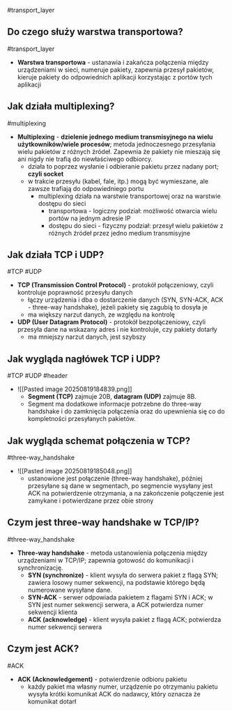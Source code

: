 #transport_layer
## Do czego służy warstwa transportowa?
#transport_layer 
- **Warstwa transportowa** - ustanawia i zakańcza połączenia między urządzeniami w sieci, numeruje pakiety, zapewnia przesył pakietów, kieruje pakiety do odpowiednich aplikacji korzystając z portów tych aplikacji

## Jak działa multiplexing?
#multiplexing
- **Multiplexing** - **dzielenie jednego medium transmisyjnego na wielu użytkowników/wiele procesów**; metoda jednoczesnego przesyłania wielu pakietów z różnych źródeł. Zapewnia że pakiety nie mieszają się ani nigdy nie trafią do niewłaściwego odbiorcy.
	- działa to poprzez wysłanie i odbieranie pakietu przez nadany port; **czyli socket**
	- w trakcie przesyłu (kabel, fale, itp.) mogą być wymieszane, ale zawsze trafiają do odpowiedniego portu
		- multiplexing działa na warstwie transportowej oraz na warstwie dostępu do sieci
			- transportowa - logiczny podział: możliwość otwarcia wielu portów na jednym adresie IP
			- dostępu do sieci - fizyczny podział: przesył wielu pakietów z różnych źródeł przez jedno medium transmisyjne

## Jak działa TCP i UDP?
#TCP #UDP 
- **TCP (Transmission Control Protocol)** - protokół połączeniowy, czyli kontroluje poprawność przesyłu danych
	- łączy urządzenia i dba o dostarczenie danych (SYN, SYN-ACK, ACK - three-way handshake), jeżeli pakiety się zagubią to dosyła je
	- ma większy narzut danych, ze względu na kontrolę
- **UDP (User Datagram Protocol)** - protokół bezpołączeniowy, czyli przesyła dane na wskazany adres i nie kontroluje, czy pakiety dotarły
	- ma mniejszy narzut danych, jest szybszy

## Jak wygląda nagłówek TCP i UDP?
#TCP #UDP #header 
- ![[Pasted image 20250819184839.png]]
	- **Segment (TCP)** zajmuje 20B, **datagram (UDP)** zajmuje 8B.
	- Segment ma dodatkowe informacje potrzebne do three-way handshake i do zamknięcia połączenia oraz do upewnienia się co do kompletności przesyłanych pakietów.

## Jak wygląda schemat połączenia w TCP?
#three-way_handshake 
- ![[Pasted image 20250819185048.png]]
	- ustanowione jest połączenie (three-way handshake), później przesyłane są dane w segmentach, po segmencie wysyłany jest ACK na potwierdzenie otrzymania, a na zakończenie połączenie jest zamykane i potwierdzane przez obie strony

## Czym jest three-way handshake w TCP/IP?
#three-way_handshake
- **Three-way handshake** - metoda ustanowienia połączenia między urządzeniami w TCP/IP; zapewnia gotowość do komunikacji i synchronizację.
	- **SYN (synchronize)** - klient wysyła do serwera pakiet z flagą SYN; zawiera losowy numer sekwencji, na podstawie którego będą numerowane wysyłane dane.
	- **SYN-ACK** - serwer odpowiada pakietem z flagami SYN i ACK; w SYN jest numer sekwencji serwera, a ACK potwierdza numer sekwencji klienta
	- **ACK (acknowledge)** - klient wysyła pakiet z flagą ACK; potwierdza numer sekwencji serwera

## Czym jest ACK?
#ACK
- **ACK (Acknowledgement)** - potwierdzenie odbioru pakietu
	- każdy pakiet ma własny numer, urządzenie po otrzymaniu pakietu wysyła krótki komunikat ACK do nadawcy, który oznacza że komunikat dotarł
